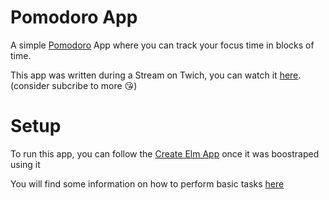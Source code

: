 # Pomodoro App

A simple [Pomodoro](https://en.wikipedia.org/wiki/Pomodoro_Technique) App where you can track your focus time in blocks of time.

This app was written during a Stream on Twich, you can watch it [here](https://www.twitch.tv/videos/633038001).
(consider subcribe to more 😘)

# Setup

To run this app, you can follow the [Create Elm App](https://github.com/halfzebra/create-elm-app) once it was boostraped using it

You will find some information on how to perform basic tasks [here](https://github.com/halfzebra/create-elm-app/blob/master/template/README.md)


